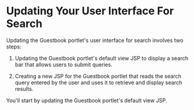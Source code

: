 # Updating Your User Interface For Search [](id=updating-your-user-interface-for-search)

Updating the Guestbook portlet's user interface for search involves two steps:

1. Updating the Guestbook portlet's default view JSP to display a search bar
   that allows users to submit queries.

2. Creating a new JSP for the Guestbook portlet that reads the search query
   entered by the user and uses it to retrieve and display search results.

You'll start by updating the Guestbook portlet's default view JSP.